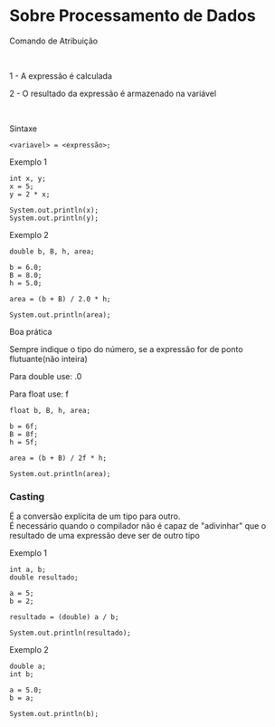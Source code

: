 <h1>Sobre Processamento de Dados</h1>

<p>Comando de Atribuição</p>
<br>
<p>1 - A expressão é calculada</p>
<p>2 - O resultado da expressão é armazenado na variável</p>

<br>

<p>Sintaxe</p>

~~~
<variavel> = <expressão>;
~~~

<P>Exemplo 1</p>

~~~
int x, y;
x = 5;
y = 2 * x;

System.out.println(x);
System.out.println(y);
~~~

<p>Exemplo 2</p>

~~~
double b, B, h, area;

b = 6.0;
B = 8.0;
h = 5.0;

area = (b + B) / 2.0 * h;

System.out.println(area);
~~~

<p>Boa prática</p>
<p>Sempre indique o tipo do número, se a expressão for de ponto flutuante(não inteira)</p>

<p>Para double use: .0</p>
<p>Para float use: f</p>

~~~
float b, B, h, area;

b = 6f;
B = 8f;
h = 5f;

area = (b + B) / 2f * h;

System.out.println(area);
~~~

<h3>Casting</h3>
<p>É a conversão explícita de um tipo para outro. <br> É necessário quando o compilador não é capaz de "adivinhar" que o resultado de uma expressão deve ser de outro tipo</p>

<p>Exemplo 1</p>

~~~
int a, b;
double resultado;

a = 5;
b = 2;

resultado = (double) a / b;

System.out.println(resultado);
~~~

<p>Exemplo 2</p>

~~~
double a;
int b;

a = 5.0;
b = a;

System.out.println(b);
~~~
